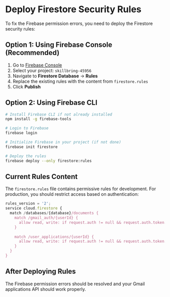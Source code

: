 # Deploy Firestore Security Rules

To fix the Firebase permission errors, you need to deploy the Firestore security rules:

## Option 1: Using Firebase Console (Recommended)
1. Go to [Firebase Console](https://console.firebase.google.com/)
2. Select your project: `skillbring-45956`
3. Navigate to **Firestore Database** → **Rules**
4. Replace the existing rules with the content from `firestore.rules`
5. Click **Publish**

## Option 2: Using Firebase CLI
```bash
# Install Firebase CLI if not already installed
npm install -g firebase-tools

# Login to Firebase
firebase login

# Initialize Firebase in your project (if not done)
firebase init firestore

# Deploy the rules
firebase deploy --only firestore:rules
```

## Current Rules Content
The `firestore.rules` file contains permissive rules for development. For production, you should restrict access based on authentication:

```javascript
rules_version = '2';
service cloud.firestore {
  match /databases/{database}/documents {
    match /gmail_auth/{userId} {
      allow read, write: if request.auth != null && request.auth.token.email == userId.replace('_', '.');
    }
    
    match /user_applications/{userId} {
      allow read, write: if request.auth != null && request.auth.token.email == userId.replace('_', '.');
    }
  }
}
```

## After Deploying Rules
The Firebase permission errors should be resolved and your Gmail applications API should work properly.